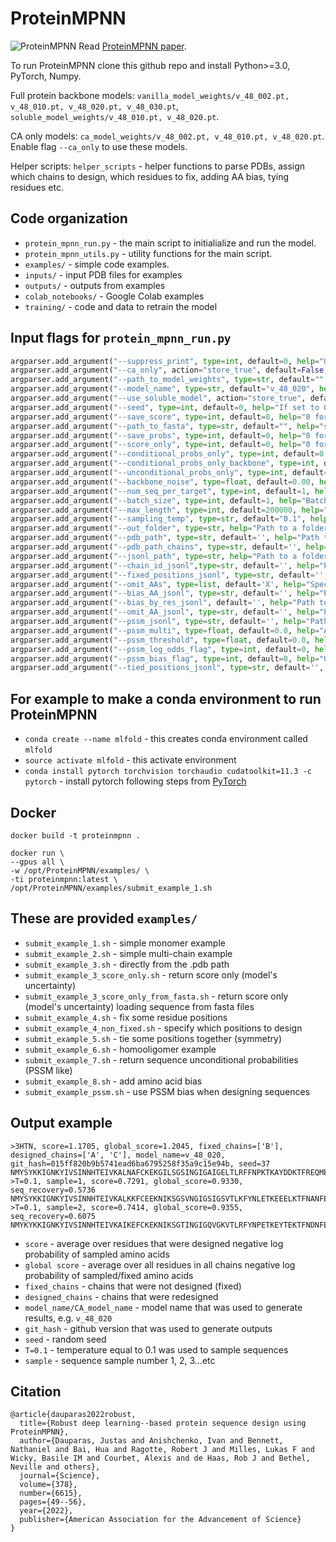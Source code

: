 # ProteinMPNN

![ProteinMPNN](https://docs.google.com/drawings/d/e/2PACX-1vTtnMBDOq8TpHIctUfGN8Vl32x5ISNcPKlxjcQJF2q70PlaH2uFlj2Ac4s3khnZqG1YxppdMr0iTyk-/pub?w=889&h=358)
Read [ProteinMPNN paper](https://www.biorxiv.org/content/10.1101/2022.06.03.494563v1).

To run ProteinMPNN clone this github repo and install Python>=3.0, PyTorch, Numpy.

Full protein backbone models: `vanilla_model_weights/v_48_002.pt, v_48_010.pt, v_48_020.pt, v_48_030.pt`, `soluble_model_weights/v_48_010.pt, v_48_020.pt`.

CA only models: `ca_model_weights/v_48_002.pt, v_48_010.pt, v_48_020.pt`. Enable flag `--ca_only` to use these models.

Helper scripts: `helper_scripts` - helper functions to parse PDBs, assign which chains to design, which residues to fix, adding AA bias, tying residues etc.

## Code organization

- `protein_mpnn_run.py` - the main script to initialialize and run the model.
- `protein_mpnn_utils.py` - utility functions for the main script.
- `examples/` - simple code examples.
- `inputs/` - input PDB files for examples
- `outputs/` - outputs from examples
- `colab_notebooks/` - Google Colab examples
- `training/` - code and data to retrain the model

## Input flags for `protein_mpnn_run.py`

```python
argparser.add_argument("--suppress_print", type=int, default=0, help="0 for False, 1 for True")
argparser.add_argument("--ca_only", action="store_true", default=False, help="Parse CA-only structures and use CA-only models (default: false)")
argparser.add_argument("--path_to_model_weights", type=str, default="", help="Path to model weights folder;")
argparser.add_argument("--model_name", type=str, default="v_48_020", help="ProteinMPNN model name: v_48_002, v_48_010, v_48_020, v_48_030; v_48_010=version with 48 edges 0.10A noise")
argparser.add_argument("--use_soluble_model", action="store_true", default=False, help="Flag to load ProteinMPNN weights trained on soluble proteins only.")
argparser.add_argument("--seed", type=int, default=0, help="If set to 0 then a random seed will be picked;")
argparser.add_argument("--save_score", type=int, default=0, help="0 for False, 1 for True; save score=-log_prob to npy files")
argparser.add_argument("--path_to_fasta", type=str, default="", help="score provided input sequence in a fasta format; e.g. GGGGGG/PPPPS/WWW for chains A, B, C sorted alphabetically and separated by /")
argparser.add_argument("--save_probs", type=int, default=0, help="0 for False, 1 for True; save MPNN predicted probabilites per position")
argparser.add_argument("--score_only", type=int, default=0, help="0 for False, 1 for True; score input backbone-sequence pairs")
argparser.add_argument("--conditional_probs_only", type=int, default=0, help="0 for False, 1 for True; output conditional probabilities p(s_i given the rest of the sequence and backbone)")
argparser.add_argument("--conditional_probs_only_backbone", type=int, default=0, help="0 for False, 1 for True; if true output conditional probabilities p(s_i given backbone)")
argparser.add_argument("--unconditional_probs_only", type=int, default=0, help="0 for False, 1 for True; output unconditional probabilities p(s_i given backbone) in one forward pass")
argparser.add_argument("--backbone_noise", type=float, default=0.00, help="Standard deviation of Gaussian noise to add to backbone atoms")
argparser.add_argument("--num_seq_per_target", type=int, default=1, help="Number of sequences to generate per target")
argparser.add_argument("--batch_size", type=int, default=1, help="Batch size; can set higher for titan, quadro GPUs, reduce this if running out of GPU memory")
argparser.add_argument("--max_length", type=int, default=200000, help="Max sequence length")
argparser.add_argument("--sampling_temp", type=str, default="0.1", help="A string of temperatures, 0.2 0.25 0.5. Sampling temperature for amino acids. Suggested values 0.1, 0.15, 0.2, 0.25, 0.3. Higher values will lead to more diversity.")
argparser.add_argument("--out_folder", type=str, help="Path to a folder to output sequences, e.g. /home/out/")
argparser.add_argument("--pdb_path", type=str, default='', help="Path to a single PDB to be designed")
argparser.add_argument("--pdb_path_chains", type=str, default='', help="Define which chains need to be designed for a single PDB ")
argparser.add_argument("--jsonl_path", type=str, help="Path to a folder with parsed pdb into jsonl")
argparser.add_argument("--chain_id_jsonl",type=str, default='', help="Path to a dictionary specifying which chains need to be designed and which ones are fixed, if not specied all chains will be designed.")
argparser.add_argument("--fixed_positions_jsonl", type=str, default='', help="Path to a dictionary with fixed positions")
argparser.add_argument("--omit_AAs", type=list, default='X', help="Specify which amino acids should be omitted in the generated sequence, e.g. 'AC' would omit alanine and cystine.")
argparser.add_argument("--bias_AA_jsonl", type=str, default='', help="Path to a dictionary which specifies AA composion bias if neededi, e.g. {A: -1.1, F: 0.7} would make A less likely and F more likely.")
argparser.add_argument("--bias_by_res_jsonl", default='', help="Path to dictionary with per position bias.")
argparser.add_argument("--omit_AA_jsonl", type=str, default='', help="Path to a dictionary which specifies which amino acids need to be omited from design at specific chain indices")
argparser.add_argument("--pssm_jsonl", type=str, default='', help="Path to a dictionary with pssm")
argparser.add_argument("--pssm_multi", type=float, default=0.0, help="A value between [0.0, 1.0], 0.0 means do not use pssm, 1.0 ignore MPNN predictions")
argparser.add_argument("--pssm_threshold", type=float, default=0.0, help="A value between -inf + inf to restric per position AAs")
argparser.add_argument("--pssm_log_odds_flag", type=int, default=0, help="0 for False, 1 for True")
argparser.add_argument("--pssm_bias_flag", type=int, default=0, help="0 for False, 1 for True")
argparser.add_argument("--tied_positions_jsonl", type=str, default='', help="Path to a dictionary with tied positions")
```

## For example to make a conda environment to run ProteinMPNN

- `conda create --name mlfold` - this creates conda environment called `mlfold`
- `source activate mlfold` - this activate environment
- `conda install pytorch torchvision torchaudio cudatoolkit=11.3 -c pytorch` - install pytorch following steps from [PyTorch](https://pytorch.org/)

## Docker

```console
docker build -t proteinmpnn .
```

```console
docker run \
--gpus all \
-w /opt/ProteinMPNN/examples/ \
-ti proteinmpnn:latest \
/opt/ProteinMPNN/examples/submit_example_1.sh
```

## These are provided `examples/`

- `submit_example_1.sh` - simple monomer example
- `submit_example_2.sh` - simple multi-chain example
- `submit_example_3.sh` - directly from the .pdb path
- `submit_example_3_score_only.sh` - return score only (model's uncertainty)
- `submit_example_3_score_only_from_fasta.sh` - return score only (model's uncertainty) loading sequence from fasta files
- `submit_example_4.sh` - fix some residue positions
- `submit_example_4_non_fixed.sh` - specify which positions to design
- `submit_example_5.sh` - tie some positions together (symmetry)
- `submit_example_6.sh` - homooligomer example
- `submit_example_7.sh` - return sequence unconditional probabilities (PSSM like)
- `submit_example_8.sh` - add amino acid bias
- `submit_example_pssm.sh` - use PSSM bias when designing sequences

## Output example

```plain
>3HTN, score=1.1705, global_score=1.2045, fixed_chains=['B'], designed_chains=['A', 'C'], model_name=v_48_020, git_hash=015ff820b9b5741ead6ba6795258f35a9c15e94b, seed=37
NMYSYKKIGNKYIVSINNHTEIVKALNAFCKEKGILSGSINGIGAIGELTLRFFNPKTKAYDDKTFREQMEISNLTGNISSMNEQVYLHLHITVGRSDYSALAGHLLSAIQNGAGEFVVEDYSERISRTYNPDLGLNIYDFER/NMYSYKKIGNKYIVSINNHTEIVKALNAFCKEKGILSGSINGIGAIGELTLRFFNPKTKAYDDKTFREQMEISNLTGNISSMNEQVYLHLHITVGRSDYSALAGHLLSAIQNGAGEFVVEDYSERISRTYNPDLGLNIYDFER
>T=0.1, sample=1, score=0.7291, global_score=0.9330, seq_recovery=0.5736
NMYSYKKIGNKYIVSINNHTEIVKALKKFCEEKNIKSGSVNGIGSIGSVTLKFYNLETKEEELKTFNANFEISNLTGFISMHDNKVFLDLHITIGDENFSALAGHLVSAVVNGTCELIVEDFNELVSTKYNEELGLWLLDFEK/NMYSYKKIGNKYIVSINNHTDIVTAIKKFCEDKKIKSGTINGIGQVKEVTLEFRNFETGEKEEKTFKKQFTISNLTGFISTKDGKVFLDLHITFGDENFSALAGHLISAIVDGKCELIIEDYNEEINVKYNEELGLYLLDFNK
>T=0.1, sample=2, score=0.7414, global_score=0.9355, seq_recovery=0.6075
NMYKYKKIGNKYIVSINNHTEIVKAIKEFCKEKNIKSGTINGIGQVGKVTLRFYNPETKEYTEKTFNDNFEISNLTGFISTYKNEVFLHLHITFGKSDFSALAGHLLSAIVNGICELIVEDFKENLSMKYDEKTGLYLLDFEK/NMYKYKKIGNKYVVSINNHTEIVEALKAFCEDKKIKSGTVNGIGQVSKVTLKFFNIETKESKEKTFNKNFEISNLTGFISEINGEVFLHLHITIGDENFSALAGHLLSAVVNGEAILIVEDYKEKVNRKYNEELGLNLLDFNL

```

- `score` - average over residues that were designed negative log probability of sampled amino acids
- `global score` - average over all residues in all chains negative log probability of sampled/fixed amino acids
- `fixed_chains` - chains that were not designed (fixed)
- `designed_chains` - chains that were redesigned
- `model_name/CA_model_name` - model name that was used to generate results, e.g. `v_48_020`
- `git_hash` - github version that was used to generate outputs
- `seed` - random seed
- `T=0.1` - temperature equal to 0.1 was used to sample sequences
- `sample` - sequence sample number 1, 2, 3...etc

## Citation

```plain
@article{dauparas2022robust,
  title={Robust deep learning--based protein sequence design using ProteinMPNN},
  author={Dauparas, Justas and Anishchenko, Ivan and Bennett, Nathaniel and Bai, Hua and Ragotte, Robert J and Milles, Lukas F and Wicky, Basile IM and Courbet, Alexis and de Haas, Rob J and Bethel, Neville and others},
  journal={Science},
  volume={378},
  number={6615},
  pages={49--56},
  year={2022},
  publisher={American Association for the Advancement of Science}
}
```
